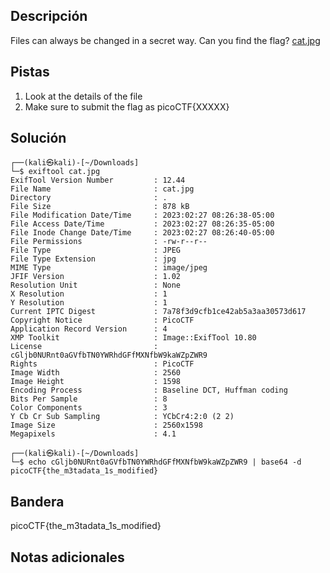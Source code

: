 ## Descripción

Files can always be changed in a secret way. Can you find the flag? [cat.jpg](https://mercury.picoctf.net/static/e5825f58ef798fdd1af3f6013592a971/cat.jpg)

## Pistas

1. Look at the details of the file
2. Make sure to submit the flag as picoCTF{XXXXX}

## Solución

```bash()
┌──(kali㉿kali)-[~/Downloads]
└─$ exiftool cat.jpg 
ExifTool Version Number         : 12.44
File Name                       : cat.jpg
Directory                       : .
File Size                       : 878 kB
File Modification Date/Time     : 2023:02:27 08:26:38-05:00
File Access Date/Time           : 2023:02:27 08:26:35-05:00
File Inode Change Date/Time     : 2023:02:27 08:26:40-05:00
File Permissions                : -rw-r--r--
File Type                       : JPEG
File Type Extension             : jpg
MIME Type                       : image/jpeg
JFIF Version                    : 1.02
Resolution Unit                 : None
X Resolution                    : 1
Y Resolution                    : 1
Current IPTC Digest             : 7a78f3d9cfb1ce42ab5a3aa30573d617
Copyright Notice                : PicoCTF
Application Record Version      : 4
XMP Toolkit                     : Image::ExifTool 10.80
License                         : cGljb0NURnt0aGVfbTN0YWRhdGFfMXNfbW9kaWZpZWR9
Rights                          : PicoCTF
Image Width                     : 2560
Image Height                    : 1598
Encoding Process                : Baseline DCT, Huffman coding
Bits Per Sample                 : 8
Color Components                : 3
Y Cb Cr Sub Sampling            : YCbCr4:2:0 (2 2)
Image Size                      : 2560x1598
Megapixels                      : 4.1

┌──(kali㉿kali)-[~/Downloads]
└─$ echo cGljb0NURnt0aGVfbTN0YWRhdGFfMXNfbW9kaWZpZWR9 | base64 -d
picoCTF{the_m3tadata_1s_modified}                

```

## Bandera

picoCTF{the_m3tadata_1s_modified}

## Notas adicionales